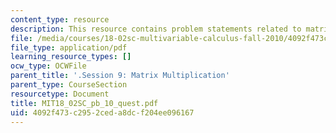 ```yaml
---
content_type: resource
description: This resource contains problem statements related to matrix multiplication.
file: /media/courses/18-02sc-multivariable-calculus-fall-2010/4092f473c2952ceda8dcf204ee096167_MIT18_02SC_pb_10_quest.pdf
file_type: application/pdf
learning_resource_types: []
ocw_type: OCWFile
parent_title: '.Session 9: Matrix Multiplication'
parent_type: CourseSection
resourcetype: Document
title: MIT18_02SC_pb_10_quest.pdf
uid: 4092f473-c295-2ced-a8dc-f204ee096167
---
```

